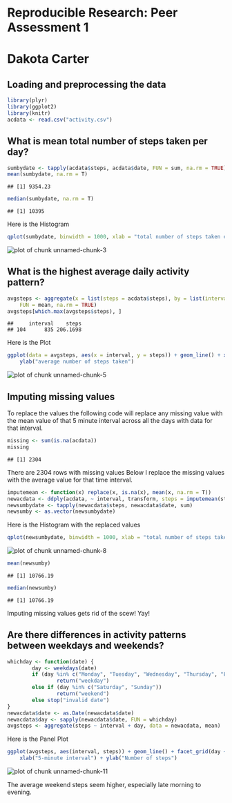 # Reproducible Research: Peer Assessment 1
# Dakota Carter


## Loading and preprocessing the data

```r
library(plyr)
library(ggplot2)
library(knitr)
acdata <- read.csv("activity.csv")
```


## What is mean total number of steps taken per day?

```r
sumbydate <- tapply(acdata$steps, acdata$date, FUN = sum, na.rm = TRUE)
mean(sumbydate, na.rm = T)
```

```
## [1] 9354.23
```

```r
median(sumbydate, na.rm = T)
```

```
## [1] 10395
```

Here is the Histogram


```r
qplot(sumbydate, binwidth = 1000, xlab = "total number of steps taken each day")
```

![plot of chunk unnamed-chunk-3](figures/unnamed-chunk-3-1.png) 


## What is the highest average daily activity pattern?

```r
avgsteps <- aggregate(x = list(steps = acdata$steps), by = list(interval = acdata$interval), 
    FUN = mean, na.rm = TRUE)
avgsteps[which.max(avgsteps$steps), ]
```

```
##     interval    steps
## 104      835 206.1698
```

Here is the Plot

```r
ggplot(data = avgsteps, aes(x = interval, y = steps)) + geom_line() + xlab("5-minute interval") + 
    ylab("average number of steps taken")
```

![plot of chunk unnamed-chunk-5](figures/unnamed-chunk-5-1.png) 



## Imputing missing values
To replace the values the following code will replace any missing value with the mean value of that 5
minute interval across all the days with data for that interval. 

```r
missing <- sum(is.na(acdata))
missing
```

```
## [1] 2304
```
There are 2304 rows with missing values
Below I replace the missing values with the average value for that time interval.


```r
imputemean <- function(x) replace(x, is.na(x), mean(x, na.rm = T))
newacdata <- ddply(acdata, ~ interval, transform, steps = imputemean(steps))
newsumbydate <- tapply(newacdata$steps, newacdata$date, sum)
newsumby <- as.vector(newsumbydate)
```

Here is the Histogram with the replaced values

```r
qplot(newsumbydate, binwidth = 1000, xlab = "total number of steps taken each day")
```

![plot of chunk unnamed-chunk-8](figures/unnamed-chunk-8-1.png) 


```r
mean(newsumby)
```

```
## [1] 10766.19
```

```r
median(newsumby)
```

```
## [1] 10766.19
```

Imputing missing values gets rid of the scew! Yay!


## Are there differences in activity patterns between weekdays and weekends?


```r
whichday <- function(date) {
        day <- weekdays(date)
        if (day %in% c("Monday", "Tuesday", "Wednesday", "Thursday", "Friday"))
                return("weekday") 
        else if (day %in% c("Saturday", "Sunday"))
                return("weekend")
        else stop("invalid date")
}
newacdata$date <- as.Date(newacdata$date)
newacdata$day <- sapply(newacdata$date, FUN = whichday)
avgsteps <- aggregate(steps ~ interval + day, data = newacdata, mean)
```

Here is the Panel Plot

```r
ggplot(avgsteps, aes(interval, steps)) + geom_line() + facet_grid(day ~ .) + 
    xlab("5-minute interval") + ylab("Number of steps")
```

![plot of chunk unnamed-chunk-11](figures/unnamed-chunk-11-1.png) 

The average weekend steps seem higher, especially late morning to evening. 

